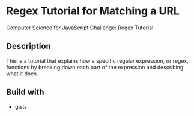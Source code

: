 # Regex Tutorial for Matching a URL
Computer Science for JavaScript Challenge: Regex Tutorial
## Description
This is a tutorial that explains how a specific regular expression, or regex, functions by breaking down each part of the expression and describing what it does.

## Build with
 - gists
 